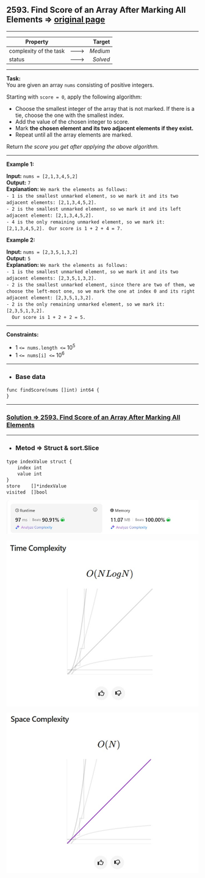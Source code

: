 ## 2593. Find Score of an Array After Marking All Elements => [original page](https://leetcode.com/problems/find-score-of-an-array-after-marking-all-elements/description/ "https://leetcode.com/problems/find-score-of-an-array-after-marking-all-elements/description/")

---
| Property               |      |   Target |              
|------------------------|:----:|---------:|
| complexity of the task | ---> | _Medium_ |
| status                 | ---> | _Solved_ |

---
**Task:**  
You are given an array `nums` consisting of positive integers.

Starting with `score = 0`, apply the following algorithm:

   * Choose the smallest integer of the array that is not marked. If there is a tie, choose the one with the smallest index.
   * Add the value of the chosen integer to score.
   * Mark **the chosen element and its two adjacent elements if they exist.**
   * Repeat until all the array elements are marked.

Return _the score you get after applying the above algorithm._

---
**Example 1:**

**Input:** `nums = [2,1,3,4,5,2]`  
**Output:** `7`  
**Explanation:** `We mark the elements as follows:`  
`- 1 is the smallest unmarked element, so we mark it and its two adjacent elements: [2,1,3,4,5,2].`  
`- 2 is the smallest unmarked element, so we mark it and its left adjacent element: [2,1,3,4,5,2].`  
`- 4 is the only remaining unmarked element, so we mark it: [2,1,3,4,5,2].`
` Our score is 1 + 2 + 4 = 7.`

**Example 2:**

**Input:** `nums = [2,3,5,1,3,2]`  
**Output:** `5`  
**Explanation:** `We mark the elements as follows:`  
`- 1 is the smallest unmarked element, so we mark it and its two adjacent elements: [2,3,5,1,3,2].`  
`- 2 is the smallest unmarked element, since there are two of them, we choose the left-most one, so we mark the one at index 0 and its right adjacent element: [2,3,5,1,3,2].`  
`- 2 is the only remaining unmarked element, so we mark it: [2,3,5,1,3,2].`  
`  Our score is 1 + 2 + 2 = 5.` 

---
**Constraints:**

   * $1$ `<= nums.length <=` $10^5$
   * $1$ `<= nums[i] <=` $10^6$

 
---
* ### Base data

```Golang
func findScore(nums []int) int64 {
}
```

---
### [Solution => 2593. Find Score of an Array After Marking All Elements](https://github.com/Ekvo/Leetcode-problems/blob/main/Leetcode-Problems-List/2593_Find_Score_of_an_Array_After_Marking_All_Elements/leetcodetwofiveninethree.go "https://github.com/Ekvo/Leetcode-problems/blob/main/Leetcode-Problems-List/2593_Find_Score_of_an_Array_After_Marking_All_Elements/leetcodetwofiveninethree.go")

---
* ### Metod => Struct & sort.Slice
```Golang
type indexValue struct {
	index int
	value int
}
store    []*indexValue
visited  []bool
```

![submit](https://github.com/Ekvo/Leetcode-problems/blob/main/Leetcode-Problems-Submit-Screenshots/2593_Find_Score_of_an_Array_After_Marking_All_Elements.jpg)

![submit](https://github.com/Ekvo/Leetcode-problems/blob/main/Leetcode-Problems-Submit-Screenshots/2593_Find_Score_of_an_Array_After_Marking_All_Elements_Time.jpg)

![submit](https://github.com/Ekvo/Leetcode-problems/blob/main/Leetcode-Problems-Submit-Screenshots/2593_Find_Score_of_an_Array_After_Marking_All_Elements_Space.jpg)
